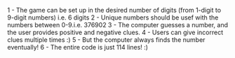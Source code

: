 1 - The game can be set up in the desired number of digits (from 1-digit to 9-digit numbers) i.e. 6 digits
2 - Unique numbers should be usef with the numbers between 0-9.i.e. 376902
3 - The computer guesses a number, and the user provides positive and negative clues.
4 - Users can give incorrect clues multiple times :)
5 - But the computer always finds the number eventually!
6 - The entire code is just 114 lines! :)
